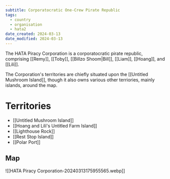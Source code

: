```yaml
---
subtitle: Corporatocratic One-Crew Pirate Republic
tags:
  - country
  - organisation
  - hata2
date_created: 2024-03-13
date_modified: 2024-03-13
---
```

The HATA Piracy Corporation is a corporatocratic pirate republic, comprising [[Remy]], [[Toby]], [[Billzo Shoom|Bill]], [[Liam]], [[Hoang]], and [[Lili]].

The Corporation's territories are chiefly situated upon the [[Untitled Mushroom Island]], though it also owns various other terriories, mainly islands, around the map.

# Territories

- [[Untitled Mushroom Island]]
- [[Hoang and Lili's Untitled Farm Island]]
- [[Lighthouse Rock]]
- [[Rest Stop Island]]
- [[Polar Port]]

## Map

![[HATA Piracy Corporation-20240313175955565.webp]]